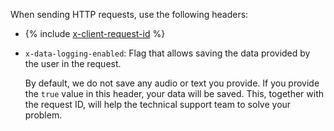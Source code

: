 When sending HTTP requests, use the following headers:

* {% include [x-client-request-id](x-client-request-id.md) %}
* `x-data-logging-enabled`: Flag that allows saving the data provided by the user in the request.

   By default, we do not save any audio or text you provide. If you provide the `true` value in this header, your data will be saved. This, together with the request ID, will help the technical support team to solve your problem.